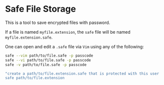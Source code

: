 # Safe File Storage

This is a tool to save encrypted files with password. 

If a file is named `myfile.extension`, the `safe` file will be named `myfile.extension.safe`. 

One can open and edit a `.safe` file via `Vim` using any of the following:

```bash
safe --vim path/to/file.safe -p passcode
safe --vi path/to/file.safe -p passcode
safe -v path/to/file.safe -p passcode
```

```bash
"create a path/to/file.extension.safe that is protected with this user's passcode
safe path/to/file.extension 
```
